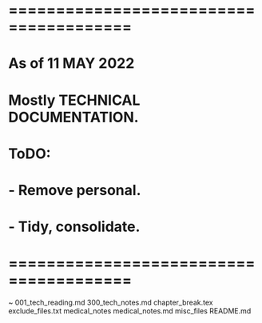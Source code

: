 
####
# =======================================
#   As of 11 MAY 2022
#
#		Mostly TECHNICAL DOCUMENTATION.
#   
#   ToDO:
#		-	Remove personal.
#		- Tidy, consolidate.
# =======================================



~
001_tech_reading.md
300_tech_notes.md
chapter_break.tex
exclude_files.txt
medical_notes
medical_notes.md
misc_files
README.md

<!-- comment
-->
